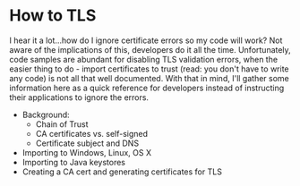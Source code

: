 How to TLS
==========

I hear it a lot...how do I ignore certificate errors so my code will work?  Not aware of the implications of this, developers do it all the time.  Unfortunately, code samples are abundant for disabling TLS validation errors, when the easier thing to do - import certificates to trust (read: you don't have to write any code) is not all that well documented.  With that in mind, I'll gather some information here as a quick reference for developers instead of instructing their applications to ignore the errors.

* Background:
    - Chain of Trust
    - CA certificates vs. self-signed
    - Certificate subject and DNS
* Importing to Windows, Linux, OS X
* Importing to Java keystores
* Creating a CA cert and generating certificates for TLS